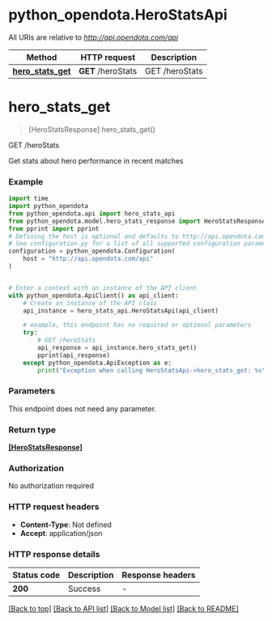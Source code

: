 # python_opendota.HeroStatsApi

All URIs are relative to *http://api.opendota.com/api*

Method | HTTP request | Description
------------- | ------------- | -------------
[**hero_stats_get**](HeroStatsApi.md#hero_stats_get) | **GET** /heroStats | GET /heroStats


# **hero_stats_get**
> [HeroStatsResponse] hero_stats_get()

GET /heroStats

Get stats about hero performance in recent matches

### Example


```python
import time
import python_opendota
from python_opendota.api import hero_stats_api
from python_opendota.model.hero_stats_response import HeroStatsResponse
from pprint import pprint
# Defining the host is optional and defaults to http://api.opendota.com/api
# See configuration.py for a list of all supported configuration parameters.
configuration = python_opendota.Configuration(
    host = "http://api.opendota.com/api"
)


# Enter a context with an instance of the API client
with python_opendota.ApiClient() as api_client:
    # Create an instance of the API class
    api_instance = hero_stats_api.HeroStatsApi(api_client)

    # example, this endpoint has no required or optional parameters
    try:
        # GET /heroStats
        api_response = api_instance.hero_stats_get()
        pprint(api_response)
    except python_opendota.ApiException as e:
        print("Exception when calling HeroStatsApi->hero_stats_get: %s\n" % e)
```


### Parameters
This endpoint does not need any parameter.

### Return type

[**[HeroStatsResponse]**](HeroStatsResponse.md)

### Authorization

No authorization required

### HTTP request headers

 - **Content-Type**: Not defined
 - **Accept**: application/json


### HTTP response details

| Status code | Description | Response headers |
|-------------|-------------|------------------|
**200** | Success |  -  |

[[Back to top]](#) [[Back to API list]](../README.md#documentation-for-api-endpoints) [[Back to Model list]](../README.md#documentation-for-models) [[Back to README]](../README.md)

